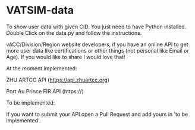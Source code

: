 # VATSIM-data

To show user data with given CID. You just need to have Python installed. Double Click on the data.py and follow the instructions.

vACC/Division/Region website developers, if you have an online API to get more user data like certifications or other things (not personal like Email or Age). If you would like to share I would love that!

At the moment implemented:

ZHU ARTCC API (https://api.zhuartcc.org)

Port Au Prince FIR API (https://)

To be implemented:

If you want to submit your API open a Pull Request and add yours in 'to be implemented'.
